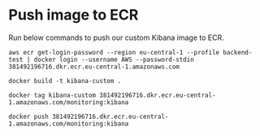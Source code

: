 # Push image to ECR
Run below commands to push our custom Kibana image to ECR.
```
aws ecr get-login-password --region eu-central-1 --profile backend-test | docker login --username AWS --password-stdin 381492196716.dkr.ecr.eu-central-1.amazonaws.com
```

```
docker build -t kibana-custom .
```

```
docker tag kibana-custom 381492196716.dkr.ecr.eu-central-1.amazonaws.com/monitoring:kibana
```

```
docker push 381492196716.dkr.ecr.eu-central-1.amazonaws.com/monitoring:kibana
```